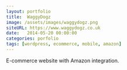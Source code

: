 ```yaml
---
layout: portfolio
title:  WaggyDogz
image: /assets/images/waggydogz.png
siteURL: https://www.waggydogz.co.uk
date:   2014-05-20 00:00:00
categories: porfolio
tags: [wordpress, ecommerce, mobile, amazon]
---
```


E-commerce website with Amazon integration.